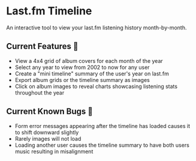 # Last.fm Timeline
An interactive tool to view your last.fm listening history month-by-month.

## Current Features 📒
- View a 4x4 grid of album covers for each month of the year
- Select any year to view from 2002 to now for any user
- Create a "mini timeline" summary of the user's year on last.fm
- Export album grids or the timeline summary as images
- Click on album images to reveal charts showcasing listening stats throughout the year
  
## Current Known Bugs 🐞
- Form error messages appearing after the timeline has loaded causes it to shift downward slightly
- Rarely images will not load
- Loading another user causes the timeline summary to have both users music resulting in misalignment

